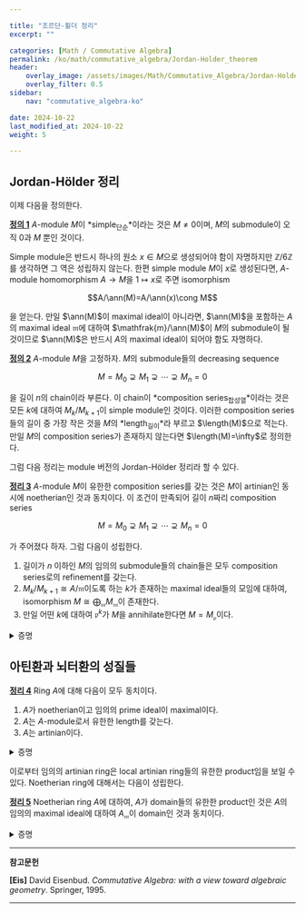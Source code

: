 ```yaml
---

title: "조르단-횔더 정리"
excerpt: ""

categories: [Math / Commutative Algebra]
permalink: /ko/math/commutative_algebra/Jordan-Holder_theorem
header:
    overlay_image: /assets/images/Math/Commutative_Algebra/Jordan-Holder_theorem.png
    overlay_filter: 0.5
sidebar: 
    nav: "commutative_algebra-ko"

date: 2024-10-22
last_modified_at: 2024-10-22
weight: 5

---
```



## Jordan-Hölder 정리

이제 다음을 정의한다. 

<div class="definition" markdown="1">

<ins id="def1">**정의 1**</ins> $A$-module $M$이 *simple<sub>단순</sub>*이라는 것은 $M\neq 0$이며, $M$의 submodule이 오직 $0$과 $M$ 뿐인 것이다.

</div>

Simple module은 반드시 하나의 원소 $x\in M$으로 생성되어야 함이 자명하지만 $\mathbb{Z}/6\mathbb{Z}$를 생각하면 그 역은 성립하지 않는다. 한편 simple module $M$이 $x$로 생성된다면, $A$-module homomorphism $A \rightarrow M$을 $1\mapsto x$로 주면 isomorphism

$$A/\ann(M)=A/\ann(x)\cong M$$

을 얻는다. 만일 $\ann(M)$이 maximal ideal이 아니라면, $\ann(M)$을 포함하는 $A$의 maximal ideal $\mathfrak{m}$에 대하여 $\mathfrak{m}/\ann(M)$이 $M$의 submodule이 될 것이므로 $\ann(M)$은 반드시 $A$의 maximal ideal이 되어야 함도 자명하다. 

<div class="definition" markdown="1">

<ins id="def2">**정의 2**</ins> $A$-module $M$을 고정하자. $M$의 submodule들의 decreasing sequence

$$M=M_0\supsetneq M_1\supsetneq \cdots\supsetneq M_n=0$$

을 길이 $n$의 chain이라 부른다. 이 chain이 *composition series<sub>합성열</sub>*이라는 것은 모든 $k$에 대하여 $M_k/M_{k+1}$이 simple module인 것이다. 이러한 composition series들의 길이 중 가장 작은 것을 $M$의 *length<sub>길이</sub>*라 부르고 $\length(M)$으로 적는다. 만일 $M$의 composition series가 존재하지 않는다면 $\length(M)=\infty$로 정의한다. 

</div>

그럼 다음 정리는 module 버전의 Jordan-Hölder 정리라 할 수 있다. 

<div class="proposition" markdown="1">

<ins id="thm3">**정리 3**</ins> $A$-module $M$이 유한한 composition series를 갖는 것은 $M$이 artinian인 동시에 noetherian인 것과 동치이다. 이 조건이 만족되어 길이 $n$짜리 composition series

$$M=M_0\supsetneq M_1\supsetneq \cdots\supsetneq M_n=0$$

가 주어졌다 하자. 그럼 다음이 성립한다. 

1. 길이가 $n$ 이하인 $M$의 임의의 submodule들의 chain들은 모두 composition series로의 refinement를 갖는다. 
2. $M_k/M_{k+1}\cong A/\mathfrak{m}$이도록 하는 $k$가 존재하는 maximal ideal들의 모임에 대하여, isomorphism $M\cong\bigoplus_{\mathfrak{m}}M_\mathfrak{m}$이 존재한다. 
3. 만일 어떤 $k$에 대하여 $\mathfrak{p}^k$가 $M$을 annihilate한다면 $M=M_\mathfrak{p}$이다. 

</div>
<details class="proof" markdown="1">
<summary>증명</summary>

우선 $M$이 artinian인 동시에 noetherian이라 하자. 우선 $M$이 noetherian이라는 조건으로부터 $M$의 적당한 maximal proper submodule $M_1$을 찾을 수 있다. 한편 noetherian module의 submodule은 반드시 noetherian이어야 함이 자명하므로, 이를 반복하여 $M_k$의 maximal proper submodule $M_{k+1}$을 찾을 수 있다. 그런데 이렇게 정의한 chain 

$$M=M_0\supsetneq M_1\supsetneq \cdots$$

은 artinian 조건으로부터 그 길이가 유한하며, $M_{k+1}$이 $M_k$의 maximal proper submodule인 것으로부터 이 chain이 composition series임을 안다. 

첫 번째 결과는 Jordan-Hölder 정리와 동일하게 증명하므로 별도로 증명하지 않는다. 이제 이를 받아들이고 나면, 임의의 chain이 주어질 때마다 이 chain을 composition series로 refine할 수 있고, 따라서 앞선 동치관계의 반대 방향까지 보일 수 있다.

이제 두 번째 결과를 보인다. 주어진 chain의 유한성으로부터 조건을 만족하는 maximal ideal들 또한 유한하다는 것을 알고, 따라서 $\bigoplus_\mathfrak{m} M_\mathfrak{m}$은 $\prod_\mathfrak{m} M_\mathfrak{m}$으로 볼 수 있으며 이 때 주어진 함수는 $M \rightarrow M_\mathfrak{m}$들에 direct product의 universal property를 적용하여 얻어진다. 이 함수가 isomorphism이 된다는 것을 보이려면 [§국소화의 성질들, ⁋명제 4](/ko/math/commutative_algebra/properties_of_localization#prop4)를 적용하여 maximal ideal에서의 localization을 보면 충분하다. 

이를 위해 우선 $M\cong R/\mathfrak{m}$이라면 임의의 maximal ideal $\mathfrak{m}'$에 대하여

$$M_{\mathfrak{m}'}=\begin{cases}M&\text{if $\mathfrak{m}=\mathfrak{m}'$,}\\0&\text{otherwise.}\end{cases}$$

이다. 이로부터 $M$의 composition series

$$M=M_0\supsetneq M_1\supsetneq \cdots\supsetneq M_n=0$$

가 주어졌다면, 이를 maximal ideal $\mathfrak{m}$에서 localization을 하면 

$$M_\mathfrak{m}=(M_0)_\mathfrak{m}\supsetneq (M_1)_\mathfrak{m}\supsetneq \cdots\supsetneq (M_n)_\mathfrak{m}=0$$

을 얻는다. 그런데 localization functor가 exact functor인 것과 ([§국소화의 성질들, ⁋명제 2](/ko/math/commutative_algebra/properties_of_localization#prop2)) 방금 전의 계산을 종합하면, 

$$(M_k)_\mathfrak{m}/(M_{k+1})_\mathfrak{m}\cong (M_k/M_{k+1})_\mathfrak{m}=\begin{cases}M_k/M_{k+1}&\text{if $M_k/M_{k+1}\cong A/\mathfrak{m}$,}\\0&\text{otherwise}\end{cases}$$

이 성립한다. 이로부터 두 번째 결과를 얻으며, 세 번째 결과는 위의 계산과 유사하게 증명할 수 있다.

</details>

## 아틴환과 뇌터환의 성질들

<div class="proposition" markdown="1">

<ins id="thm4">**정리 4**</ins> Ring $A$에 대해 다음이 모두 동치이다.

1. $A$가 noetherian이고 임의의 prime ideal이 maximal이다.
2. $A$는 $A$-module로서 유한한 length를 갖는다.
3. $A$는 artinian이다.

</div>
<details class="proof" markdown="1">
<summary>증명</summary>

우선 첫째 조건을 가정하고 둘째 조건을 보이자. 결론에 반하여 $A$가 첫째 조건을 만족하지만, finite length가 아니라 하자. 이제 $\mathfrak{a}$를 $A/\mathfrak{a}$가 finite length가 아니도록 하는 $A$의 ideal들 중 maximal인 것이라 하자. 그럼 만일 $ab\in \mathfrak{a}$이고 $a\not\in \mathfrak{a}$라면, 다음의 short exact sequence

$$0\longrightarrow A/(\mathfrak{a}:a)\overset{a}{\longrightarrow}A/\mathfrak{a}\longrightarrow A/(\mathfrak{a}+(a))\longrightarrow 0$$

을 생각할 수 있다. ([§기본 개념들, §§기본 정의들](/ko/math/commutative_algebra/basic_notions#기본-정의들)) 이제 $\mathfrak{a}+(a)$는 $\mathfrak{a}$를 strict하게 포함하는 ideal이므로, 정의에 의해 $A/(\mathfrak{a}+(a))$는 finite length여야 한다. 한편 정의로부터 $\mathfrak{a}\subseteq (\mathfrak{a}:(a))$인데, 만일 $b\not\in \mathfrak{a}$라면 $\mathfrak{a}\subsetneq (\mathfrak{a}:(a))$가 되므로, 마찬가지로 $\mathfrak{a}$의 정의에 의해 $A/(\mathfrak{a}:a)$는 finite lenngth여야 한다. 따라서 이들 composition series들을 통해 $A/\mathfrak{a}$의 composition series를 얻고, 이는 $A$가 finite length가 아니라는 가정에 모순이므로 $b\in \mathfrak{a}$이다. 즉 $\mathfrak{a}$는 prime ideal이다. 이제 1번 조건의 가정에 의해 $\mathfrak{a}$는 maximal이므로, $A/\mathfrak{a}$는 field이고 이는 $A/\mathfrak{a}$가 finite length가 아니라는 가정에 다시 모순이므로 원하는 결과를 얻는다.

이제 둘째 조건을 가정하면 셋째 조건은 [정리 3](#thm3)으로부터 자명하다. 따라서 셋째 조건을 가정하고 첫째 조건을 보이면 충분하다. 이를 위해 $A$의 maximal ideal들의 곱으로 얻어지는 ideal들의 모임을 생각하자. 그럼 $A$가 artinian이므로, 이 모임에서의 minimal한 ideal $\mathfrak{a}$가 존재한다. 그럼 $\mathfrak{a}=0$이고, 따라서 zero ideal은 maximal ideal들의 곱 $0=\mathfrak{m}\_1\cdots\mathfrak{m}\_k$으로 적을 수 있다. 

이 주장을 보이기 위해 우선, 임의의 maximal ideal $\mathfrak{m}$에 대하여, $\mathfrak{a}$의 minimality는 임의의 maximal ideal $\mathfrak{m}$에 대하여 $\mathfrak{m}\mathfrak{a}=\mathfrak{a}$인 것을 의미한다는 것을 관찰하자. 즉, $\mathfrak{a}\subseteq \mathfrak{m}$이다. 비슷한 논리로 $\mathfrak{a}^2$는 maximal ideal들의 곱이므로 $\mathfrak{a}^2=\mathfrak{a}$도 성립한다. 이제 결론에 반하여 $\mathfrak{a}\neq 0$이라 가정하면, $\mathfrak{a}\mathfrak{b}\neq 0$이도록 하는 ideal이 존재하며, 다시 $A$가 artinian이라는 가정으로부터 $\mathfrak{b}$를 이러한 성질을 만족하는 ideal들 중 minimal한 것으로 택할 수 있다. 그럼

$$(\mathfrak{b}\mathfrak{a})\mathfrak{a}=\mathfrak{b}\mathfrak{a}^2=\mathfrak{b}\mathfrak{a}\neq 0$$

이므로, $\mathfrak{b}$의 minimality로부터 $\mathfrak{b}\mathfrak{a}=\mathfrak{b}$여야 함을 안다.

이제 $\mathfrak{b}$의 정의로부터, 적당한 $y\in \mathfrak{b}$에 대해 $y \mathfrak{a}\neq 0$이여야 함을 알고, $\mathfrak{b}$의 minimality로부터 $\mathfrak{b}=(y)$여야 함을 안다. 이제 위의 등식 $\mathfrak{b}\mathfrak{a}=\mathfrak{b}$로부터 적당한 $x\in \mathfrak{a}$에 대하여 $xy=y$가 성립해야 함을 안다. 즉, $(1-x)y=0$이어야 한다. 그런데 $x\in \mathfrak{a}$이고, $\mathfrak{a}$는 임의의 maximal ideal에 포함되므로 $1-x$는 어떠한 maximal ideal에도 포함되지 않는다. 즉 $1-x$는 unit이며, 이로부터 $y=0$이고 이는 $\mathfrak{b}$의 정의에 모순이다. 즉, $\mathfrak{a}=0$이고 따라서 zero ideal을 maximal ideal들의 곱 $0=\mathfrak{m}\_1\cdots\mathfrak{m}\_k$으로 적을 수 있다. 

이제 각각의 $l=1,\ldots, k-1$에 대하여, $\mathfrak{m}\_1\cdots\mathfrak{m}\_l/\mathfrak{m}\_1\cdots\mathfrak{m}\_{l+1}$을 $A/\mathfrak{m}\_{l+1}$-vector space로 보면 이 vector space의 submodule은 $\mathfrak{a}/\mathfrak{m}\_1\cdots\mathfrak{m}\_{l+1}$ 꼴의 submodule, 즉 $A$의 ideal 중 $\mathfrak{m}\_1\cdots\mathfrak{m}\_{l+1}$를 포함하는 ideal로 생각할 수 있으며, $A$는 artinian이므로 이로부터 $\mathfrak{m}\_1\cdots\mathfrak{m}\_l/\mathfrak{m}\_1\cdots\mathfrak{m}\_{l+1}$가 유한차원임을 안다. 이제 이들을 모두 모아두면 $A$의 composition series를 얻고, 따라서 [정리 3](#thm3)에 의해 $A$는 noetherian이다. 

남은 조건을 보이기 위해 $A$의 임의의 prime ideal $\mathfrak{p}$를 택하면,

$$\mathfrak{m}_1\cdots\mathfrak{m}_k=0\subseteq \mathfrak{p}$$

인 것으로부터 어떠한 $l$에 대해서는 $\mathfrak{m}\_l\subseteq \mathfrak{p}$가 성립해야 함을 알고 따라서 $\mathfrak{m}\_l=\mathfrak{p}$이다. 이로부터 첫째 조건이 모두 성립한다.

</details>

이로부터 임의의 artinian ring은 local artinian ring들의 유한한 product임을 보일 수 있다. Noetherian ring에 대해서는 다음이 성립한다.

<div class="proposition" markdown="1">

<ins id="thm5">**정리 5**</ins> Noetherian ring $A$에 대하여, $A$가 domain들의 유한한 product인 것은 $A$의 임의의 maximal ideal에 대하여 $A_\mathfrak{m}$이 domain인 것과 동치이다.

</div>
<details class="proof" markdown="1">
<summary>증명</summary>

우선 $A$가 domain의 유한한 product $A=\prod A_i$라 하자. 그럼 $A$의 임의의 prime ideal은 $A_i$의 unit $e_i$를 포함할 수 없으므로 multiplicative subset에 들어가며, 이 원소 $e_i$는 $i\neq j$를 만족하는 $A_j$를 annihilate하므로 $A=(A_i)_\mathfrak{p}$이 성립한다. ([§국소화, ⁋명제 5](/ko/math/commutative_algebra/localization#prop5))

거꾸로 $A$의 임의의 maximal ideal $\mathfrak{m}$에서의 localization이 domain이라 가정하고, $\\{\mathfrak{q}\_i\\}$를 $A$의 prime ideal들 중 minimal한 것이라 하자. 그럼 다음 글에서 증명할 [§동반소아이디얼, ⁋정리 7](/ko/math/commutative_algebra/associated_primes#thm7)에 의하여 $\\{\mathfrak{q}\_i\\}$는 유한집합이며, 이를 받아들이고 나면 $A$에서 유한히 많은 domain들의 direct product로의 자연스러운 map

$$A \rightarrow \prod_{i\in I} A/\mathfrak{q}_i$$

이 존재한다. 이제 이 map이 isomorphism임을 보이자. 이는 [§국소화의 성질들, ⁋명제 4](/ko/math/commutative_algebra/properties_of_localization#prop4)에 의하여 임의의 maximal ideal에서 localization을 하여 다음의 map

$$A_\mathfrak{m} \rightarrow \left(\prod_{i\in I} A/\mathfrak{q}_i\right)_\mathfrak{m}$$

이 isomorphism임을 보이면 충분하다. 한편, [§국소화, ⁋명제 8](/ko/math/commutative_algebra/localization#prop8)에 의하여 $A$의 minimal prime ideal 중 $\mathfrak{m}$에 속하는 것과, $A_\mathfrak{m}$의 minimal prime ideal 사이의 일대일 대응이 존재한다. 그런데 가정에 의하여 $A_\mathfrak{m}$은 domain이므로, $A_\mathfrak{m}$은 유일한 minimal prime ideal $(0)$을 가지고, 따라서 $\mathfrak{q}_i$ 중 오직 하나만이 $\mathfrak{m}$에 속한다. 이제 이로부터

$$\left(\prod_{i\in I} A/\mathfrak{q}_i\right)_\mathfrak{m}=(A/\mathfrak{q}_i)_\mathfrak{m}=A_\mathfrak{m}$$

이므로, 위의 map이 isomorphism이 된다.

</details>

---

**참고문헌**

**[Eis]** David Eisenbud. *Commutative Algebra: with a view toward algebraic geometry*. Springer, 1995.

---
